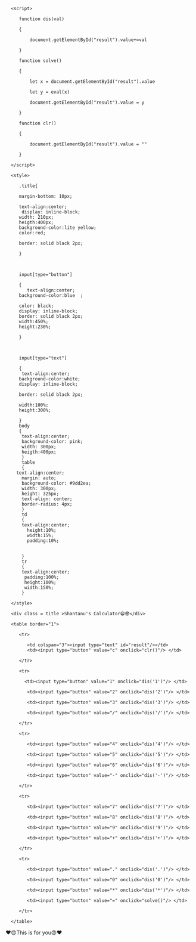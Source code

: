 <html> 

   <head> 

      <script> 

         function dis(val) 

         { 

             document.getElementById("result").value+=val 

         }
         
         function solve() 

         { 

             let x = document.getElementById("result").value 

             let y = eval(x) 

             document.getElementById("result").value = y 

         }
         
         function clr() 

         { 

             document.getElementById("result").value = "" 

         } 

      </script> 

      <style> 

         .title{ 

         margin-bottom: 10px; 

         text-align:center; 
          display: inline-block; 
         width: 210px; 
         heigth:400px;
         background-color:lite yellow;
         color:red; 

         border: solid black 2px; 

         } 

  

         input[type="button"] 

         { 
            text-align:center;
         background-color:blue	; 

         color: black;
         display: inline-block;
         border: solid black 2px;
         width:450%;
         height:230%;

         } 

  

         input[type="text"] 

         { 
          text-align:center;
         background-color:white;
         display: inline-block;  

         border: solid black 2px; 

         width:100%;
         height:300%;
         
         } 
         body
         {
          text-align:center;
          background-color: pink;
          width: 300px; 
          heigth:400px;
          }
          table
          {
        text-align:center;
          margin: auto;
          background-color: #9dd2ea;
          width: 300px;
          height: 325px;
          text-align: center;
          border-radius: 4px;
          }
          td
          {
          text-align:center;
            height:10%;
            width:15%;
            padding:10%;
          
          
          }
          tr
          {
          text-align:center;
           padding:100%;
           height:100%;
           width:150%;
          }

      </style> 

   </head> 

   <body> 

      <div class = title >Shantanu's Calculator😁😎</div> 

      <table border="1"> 

         <tr> 

            <td colspan="3"><input type="text" id="result"/></td> 
            <td><input type="button" value="c" onclick="clr()"/> </td> 

         </tr> 

         <tr> 
         
           <td><input type="button" value="1" onclick="dis('1')"/> </td>

            <td><input type="button" value="2" onclick="dis('2')"/> </td> 

            <td><input type="button" value="3" onclick="dis('3')"/> </td> 

            <td><input type="button" value="/" onclick="dis('/')"/> </td> 

         </tr> 

         <tr> 

            <td><input type="button" value="4" onclick="dis('4')"/> </td> 

            <td><input type="button" value="5" onclick="dis('5')"/> </td> 

            <td><input type="button" value="6" onclick="dis('6')"/> </td> 

            <td><input type="button" value="-" onclick="dis('-')"/> </td> 

         </tr> 

         <tr> 

            <td><input type="button" value="7" onclick="dis('7')"/> </td> 

            <td><input type="button" value="8" onclick="dis('8')"/> </td> 

            <td><input type="button" value="9" onclick="dis('9')"/> </td> 

            <td><input type="button" value="+" onclick="dis('+')"/> </td> 

         </tr> 

         <tr> 

            <td><input type="button" value="." onclick="dis('.')"/> </td> 

            <td><input type="button" value="0" onclick="dis('0')"/> </td> 
            
            <td><input type="button" value="*" onclick="dis('*')"/> </td> 

            <td><input type="button" value="=" onclick="solve()"/> </td> 

         </tr> 

      </table> 

   </body> 
   <div class = title > ❤️😍This is for you😍❤️   </div> 

</html>
